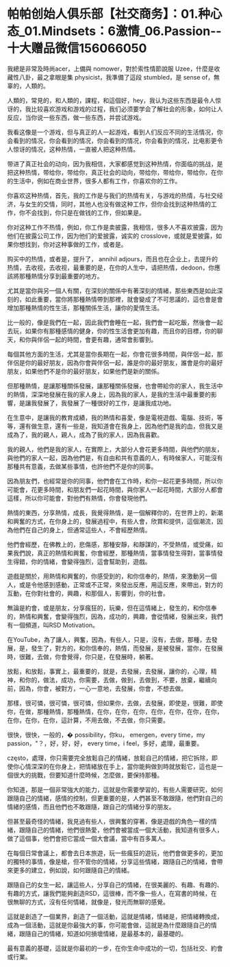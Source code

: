 # 帕帕创始人俱乐部【社交商务】：01.种心态_01.Mindsets：6激情_06.Passion--十大赠品微信156066050

我總是非常及時尚acer，上備與 nomower，對於索性情節說服 Uzee，什麼是收藏性八卦，最之拿眼是集 physicist，我準備了這段 stumbled，是 sense of，無辜的，人類的。

人類的，常見的，和人類的，課程，和這個好，hey，我认为这些东西是最令人惊讶的，我比较喜欢游戏和游戏的过程，我们必须要学会了解社会的形象，如何让人反应，当你说一些东西，做一些东西，并尝试游戏。

我看这像是一个游戏，但与真正的人一起游戏，看到人们反应不同的生活情况，你会看到的情况，你会看到的情况，你会看到的情况，你会看到的情况，比电影更令人惊讶的情况，这种热情，一直被人把这种热情。

带进了真正社会的动向，因为我相信，大家都感觉到这种热情，你面临的挑战，是把这种热情，带给你，带给你，真正社会的动向，带给你，带给你，带给你，在你的生活中，例如在商业世界，很多人都有工作，你喜欢你的工作。

你喜欢这种热情，首先，我的工作是与我们的热情有关，与游戏的热情，与社交经济，与女生的交情，同时，其他人也没有做这种工作，但你会找到这种热情的工作，你不会找到，你只是在做钱的工作，但如果是。

你对这种工作不热情，例如，你工作是卖披露，我相信，很多人不喜欢披露，因为他们在披露公司工作，因为他们的爱披露，诚实的 crosslove，或就是爱披露，如果你想找到，你对这种事做的工作，或者是。

购买中的热情，或者是，提升了， annihil adjours，而且也在企业上，去提升的热情，去收视，去收视，最重要的是，在你的人生中，请把热情，dedoon，你應該將那種熱情分享到最重要的地方。

尤其是當你與另一個人有關，在深刻的關係中有著深刻的情緒，那些東西是如此深刻的，如此重要，當你將那種熱情帶到那裡，就會變成了不可思議的，這也會是會增加那種熱情的性生活，那種關係生活，讓你的愛情生活。

比一般的，像是我們在一起，因此我們會睡在一起，我們會一起吃飯，然後會一起去玩，如果你有那種感情的健身，你的性生活會更加有趣，而且你的目標，你的聊天，和你與伴侶一起的時間，會更有趣，通常會影響到。

每個其他方面的生活，尤其是當你長期在一起，你會花很多時間，與伴侶一起，那伴侶是你的最好朋友，因為你會與伴侶一起，誰是你的最好朋友，誰會是你的最好朋友，如果他們不是你的最好朋友，如果他們是新的關係。

但那種熱情，是讓那種關係發展，讓那種關係發展，也會帶給你的家人，我生活中的熱情，深深地發展在我的家人身上，因為我的家人，是我的生活中最重要的影響，是讓我發展了，我發展了一種很好的工作，是讓我成功地。

在生意中，是讓我的教育成績，我的熱情和喜愛，像是電視遊戲、電腦、技術，等等，還有做生意，還有一些是，我知道會在我身上，因為他們是我的血，但我又是成為了，我的親人，親人，成為了我的家人，因為我喜歡。

我的親人，他們是我的家人，在實際上，大部分人會花更多時間，與他們的朋友，與他們的家人一起，因為他們是，有自由和共有意義的人，有時候家人，可能沒有那種共有意義，去做某些事情，也許他們不是你的同事。

因為朋友們，也經常是你的同事，他們會在工作時，和你一起花更多時間，所以你可能會，花更多時間，和朋友們一起花時間，與你家人一起花時間，大部分人都會這樣，所以你可能會，對他們有熱情，你會發現他們。

熱情的東西，分享熱情，成長，我覺得熱情，是一個解釋你的，在世界上的，新潮和興奮的方式，在你身上的，發展過程中，有些人會，欣賞和提供，這個潮流，因為他們在自己的身上，但通常這些人，不會經歷熱情。

他們會經歷，在佛教上的，悲傷感，那種安靜，和靜謀的，不受熱情，或受痛，如果我們說，真正的熱情和興奮，你會經歷，那種熱情，當事情發生得對，當事情發生得錯，你的情緒，會變得強烈，這會幫助到，遊戲。

遊戲是關於，用熱情和興奮的，你感受到的，和你信奉的，熱情，來激動另一個人，或是令他感到感動，正常或不正常，來發出反應，用這反應，來帶出，對方的互動，在你對社會的，興趣，和那個人，影響到，你的社會。

無論是約會，或是朋友，分享瘋狂的，玩樂，但在這情緒上，發生的，和你信奉的，熱情和興奮，會變得強烈，因為，成功的，興趣，會從情緒，發展出來，我們有一個頻道，叫RSD Motivation。

在YouTube，為了讓人，興奮，因為，有些人，只是，沒有，去做，那種，去發展，是，發生了，對方的，和你信奉的，熱情，而發展，是被發展，當你，在發展時，很難，去做，你會覺得，你只是，在發展時，躺著。

放鬆，和放鬆，事實上，最重要的，就是，去發展，去發展，讓你的，心理，精神，和你的，做法，成功，你需要，去做，做到，去做到，不要，放棄，繼續向前，因為，你會，被對方，一心一意地，去發展，你會，不想去做。

那樣，很可憐，很可憐，很可憐，但如果你，去做，去發展，即使是，很難，即使你，在做，那種熱情，那種熱情，在你，在你，在你，在你，在你，在你，在你，在你，在你，在你，這計算，不用去做，不去做，你只需要。

很快，很快，一般的，� possibility，你ku， emergen，every time，my passion，"？，好，好，好， every time，i feel，多好，處理，最重要。

 często，處理，你只需要完全放鬆自己的情緒，放鬆自己的情緒，把它拆除，即使你心情深深的在你身上，把情緒放在手上，當你能夠做到時就放鬆它，這也是一個很大的挑戰，但要知道什麼時候，怎麼做，要保持那種。

你知道，那是一個非常強大的能力，這就是你需要學習的，有些人需要研究，如何跟隨自己的情緒，感情的控制，但更重要的是，人們甚至不敢跟隨，他們對自己的情緒的感情，而且他們也不敢跟隨，跟自己的情緒分享的朋友。

但甚至最奇怪的情緒，我見過有些人，很興奮的穿著，像是遊戲的角色一樣的情緒，跟隨自己的情緒，他們很熱愛，他們會被當成一個大活動，我知道有很多人，做了這個事，他們會把它當成一個大會議，當中有百多萬人。

在每個日常會議上，都會去日本旅遊，玩一些瘋狂的遊玩，他們會做更多的，更加的獨特的事情，像是槍，但不管你的情緒，分享這些情緒，跟隨自己的情緒，會帶來更多的建立，例如說，如何跟隨自己的情緒。

跟隨自己的女生一起，讓這些人，分享自己的情緒，在很美麗的、有趣、有趣的、有趣的方式，讓我們能夠創造RSD，這很棒，而不像一些人，在寫書的時候，在很無聊的方式，沒有任何情緒，就像是，發光而無聊的感覺。

這就是創造了一個業界，創造了一個活動，這就是情緒，情緒是，把情緒轉換成，成為一個活動，這就是你最強大的事，你可能會做，這就是為什麼跟隨自己的情緒，跟隨自己的情緒，知道如何損壞情緒，是最基本的，最基礎的。

最有意義的基礎，這就是你最初的一步，在你生命中成功的一切，包括社交、約會或行業。